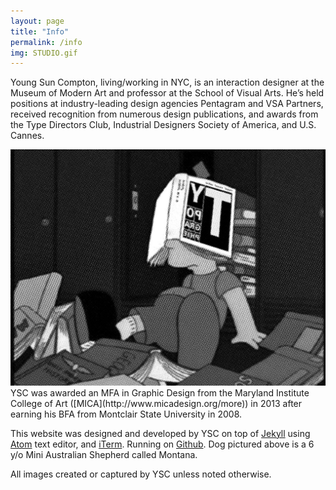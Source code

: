 ```yaml
---
layout: page
title: "Info"
permalink: /info
img: STUDIO.gif
---
```


<!-- The typeface,... designed by ... and distributed by ..., is used throughout.  -->
Young Sun Compton, living/working in NYC, is an interaction designer at the Museum of Modern Art and professor at the School of Visual Arts. He’s held positions at industry-leading design agencies Pentagram and VSA Partners, received recognition from numerous design publications, and awards from the Type Directors Club, Industrial Designers Society of America, and U.S. Cannes.


<div class="post-content"><img src="/img/TYPOGRAPHIE.jpg"></div>
YSC was awarded an MFA in Graphic Design from the Maryland Institute College of Art ([MICA](http://www.micadesign.org/more)) in 2013 after earning his BFA from Montclair State University in 2008.

This website was designed and developed by YSC on top of [Jekyll](http://jekyllrb.com) using [Atom](https://atom.io) text editor, and  [iTerm](https://iterm2.com). Running on [Github](https://github.com/youngsuncompton/YSC). Dog pictured above is a 6 y/o Mini Australian Shepherd called Montana.

All images created or captured by YSC unless noted otherwise.
<!-- <div class="post-content"><img src="/img/YS.gif"></div> -->
